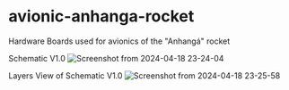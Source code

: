 # avionic-anhanga-rocket
Hardware Boards used for avionics of the "Anhangá" rocket

Schematic V1.0
![Screenshot from 2024-04-18 23-24-04](https://github.com/lukas-sr/avionic-anhanga-rocket/assets/23146269/d46db4b3-5a5d-44b6-8cc5-5eb42a935cf6)

Layers View of Schematic V1.0 
![Screenshot from 2024-04-18 23-25-58](https://github.com/lukas-sr/avionic-anhanga-rocket/assets/23146269/31458b69-095e-4a9f-bc8d-52bbffee72b2)
